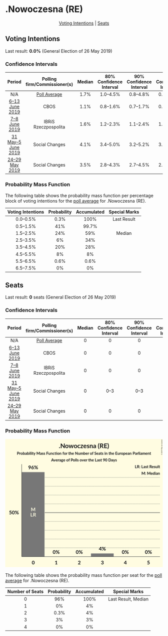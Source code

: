 # .Nowoczesna (RE)

<p align="center"><a href="#voting-intentions">Voting Intentions</a> | <a href="#seats">Seats</a></p>

## Voting Intentions

Last result: **0.0%** (General Election of 26 May 2019)

### Confidence Intervals

| Period     | Polling firm/Commissioner(s) | Median | 80% Confidence Interval | 90% Confidence Interval | 95% Confidence Interval | 99% Confidence Interval |
|:----------:|:----------------:|:-----------:|:-----------------------:|:-----------------------:|:-----------------------:|:-----------------------:|
| N/A | [Poll Average](average.html) | 1.7% | 1.0–4.5% | 0.8–4.8% | 0.7–5.1% | 0.6–5.6% |
| [6–13 June 2019](2019-06-13-CBOS.html) | CBOS | 1.1% | 0.8–1.6% | 0.7–1.7% | 0.6–1.9% | 0.5–2.2% |
| [7–8 June 2019](2019-06-08-IBRiS.html) | IBRiS <br> Rzeczpospolita | 1.6% | 1.2–2.3% | 1.1–2.4% | 1.0–2.6% | 0.9–2.9% |
| [31 May–5 June 2019](2019-06-05-SocialChanges.html) | Social Changes | 4.1% | 3.4–5.0% | 3.2–5.2% | 3.0–5.5% | 2.7–5.9% |
| [24–29 May 2019](2019-05-29-SocialChanges.html) | Social Changes | 3.5% | 2.8–4.3% | 2.7–4.5% | 2.5–4.8% | 2.2–5.2% |

### Probability Mass Function

The following table shows the probability mass function per percentage block of voting intentions for the [poll average](average.html) for .Nowoczesna (RE).

| Voting Intentions | Probability | Accumulated | Special Marks |
|:-----------------:|:-----------:|:-----------:|:-------------:|
| 0.0–0.5% | 0.3% | 100% | Last Result |
| 0.5–1.5% | 41% | 99.7% |  |
| 1.5–2.5% | 24% | 59% | Median |
| 2.5–3.5% | 6% | 34% |  |
| 3.5–4.5% | 20% | 28% |  |
| 4.5–5.5% | 8% | 8% |  |
| 5.5–6.5% | 0.6% | 0.6% |  |
| 6.5–7.5% | 0% | 0% |  |


## Seats

Last result: **0** seats (General Election of 26 May 2019)

### Confidence Intervals

| Period     | Polling firm/Commissioner(s) | Median | 80% Confidence Interval | 90% Confidence Interval | 95% Confidence Interval | 99% Confidence Interval |
|:----------:|:----------------:|:------:|:-----------------------:|:-----------------------:|:-----------------------:|:-----------------------:|
| N/A | [Poll Average](average.html) | 0 | 0 | 0 | 0–3 | 0–3 |
| [6–13 June 2019](2019-06-13-CBOS.html) | CBOS | 0 | 0 | 0 | 0 | 0 |
| [7–8 June 2019](2019-06-08-IBRiS.html) | IBRiS <br> Rzeczpospolita | 0 | 0 | 0 | 0 | 0 |
| [31 May–5 June 2019](2019-06-05-SocialChanges.html) | Social Changes | 0 | 0–3 | 0–3 | 0–3 | 0–3 |
| [24–29 May 2019](2019-05-29-SocialChanges.html) | Social Changes | 0 | 0 | 0 | 0 | 0–3 |

### Probability Mass Function

![Graph with seats probability mass function not yet produced](average-seats-pmf-nowoczesnare.png "Seats Probability Mass Function")

The following table shows the probability mass function per seat for the [poll average](average.html) for .Nowoczesna (RE).

| Number of Seats | Probability | Accumulated | Special Marks |
|:---------------:|:-----------:|:-----------:|:-------------:|
| 0 | 96% | 100% | Last Result, Median |
| 1 | 0% | 4% |  |
| 2 | 0.3% | 4% |  |
| 3 | 3% | 3% |  |
| 4 | 0% | 0% |  |


